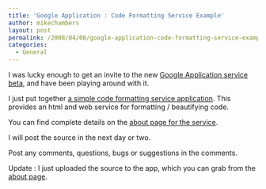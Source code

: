 ```yaml
---
title: 'Google Application : Code Formatting Service Example'
author: mikechambers
layout: post
permalink: /2008/04/08/google-application-code-formatting-service-example/
categories:
  - General
---
```



I was lucky enough to get an invite to the new [Google Application service beta][1], and have been playing around with it.

I just put together [a simple code formatting service application][2]. This provides an html and web service for formatting / beautifying code.

You can find complete details on the [about page for the service][2].

I will post the source in the next day or two.

Post any comments, questions, bugs or suggestions in the comments.

Update : I just uploaded the source to the app, which you can grab from the [about page][2].

 [1]: http://code.google.com/appengine/
 [2]: http://xzfv.appspot.com/s/about.html